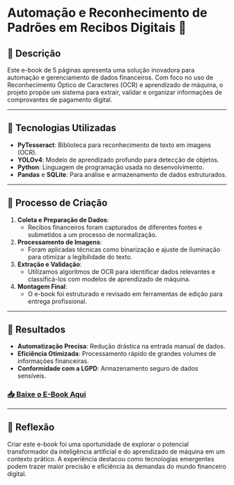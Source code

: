 # Automação e Reconhecimento de Padrões em Recibos Digitais 📄

## 📒 Descrição

Este e-book de 5 páginas apresenta uma solução inovadora para automação e gerenciamento de dados financeiros. Com foco no uso de Reconhecimento Óptico de Caracteres (OCR) e aprendizado de máquina, o projeto propõe um sistema para extrair, validar e organizar informações de comprovantes de pagamento digital.

---

## 🤖 Tecnologias Utilizadas

- **PyTesseract**: Biblioteca para reconhecimento de texto em imagens (OCR).
- **YOLOv4**: Modelo de aprendizado profundo para detecção de objetos.
- **Python**: Linguagem de programação usada no desenvolvimento.
- **Pandas** e **SQLite**: Para análise e armazenamento de dados estruturados.

---

## 🧐 Processo de Criação

1. **Coleta e Preparação de Dados**:
   - Recibos financeiros foram capturados de diferentes fontes e submetidos a um processo de normalização.
2. **Processamento de Imagens**:
   - Foram aplicadas técnicas como binarização e ajuste de iluminação para otimizar a legibilidade do texto.
3. **Extração e Validação**:
   - Utilizamos algoritmos de OCR para identificar dados relevantes e classificá-los com modelos de aprendizado de máquina.
4. **Montagem Final**:
   - O e-book foi estruturado e revisado em ferramentas de edição para entrega profissional.

---

## 🚀 Resultados

- **Automatização Precisa**: Redução drástica na entrada manual de dados.
- **Eficiência Otimizada**: Processamento rápido de grandes volumes de informações financeiras.
- **Conformidade com a LGPD**: Armazenamento seguro de dados sensíveis.

### [📥 Baixe o E-Book Aqui](#)

---

## 💭 Reflexão

Criar este e-book foi uma oportunidade de explorar o potencial transformador da inteligência artificial e do aprendizado de máquina em um contexto prático. A experiência destacou como tecnologias emergentes podem trazer maior precisão e eficiência às demandas do mundo financeiro digital.

